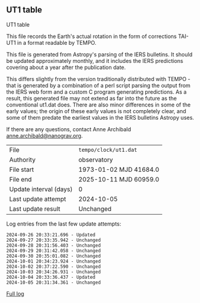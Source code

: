 
## UT1 table

UT1 table

This file records the Earth's actual rotation in the form of
corrections TAI-UT1 in a format readable by TEMPO.

This file is generated from Astropy's parsing of the IERS
bulletins. It should be updated approximately monthly, and it
includes the IERS predictions covering about a year after the
publication date.

This differs slightly from the version traditionally distributed
with TEMPO - that is generated by a combination of a perl script
parsing the output from the IERS web form and a custom C program
generating predictions. As a result, this generated file may not
extend as far into the future as the conventional ut1.dat does.
There are also minor differences in some of the early values; the
origin of these early values is not completely clear, and some of
them predate the earliest values in the IERS bulletins Astropy uses.

If there are any questions, contact Anne Archibald
<anne.archibald@nanograv.org>.

|     |     |
|:--- |:--- |
| File | `tempo/clock/ut1.dat` |
| Authority | observatory |
| File start | 1973-01-02 MJD 41684.0 |
| File end | 2025-10-11 MJD 60959.0 |
| Update interval (days) | 0 |
| Last update attempt | 2024-10-05 |
| Last update result | Unchanged |

Log entries from the last few update attempts:
```
2024-09-26 20:33:21.696 - Updated
2024-09-27 20:33:35.942 - Unchanged
2024-09-28 20:31:56.403 - Unchanged
2024-09-29 20:31:42.058 - Unchanged
2024-09-30 20:35:01.082 - Unchanged
2024-10-01 20:34:23.924 - Unchanged
2024-10-02 20:37:22.590 - Unchanged
2024-10-03 20:34:26.931 - Unchanged
2024-10-04 20:33:36.437 - Updated
2024-10-05 20:31:34.361 - Unchanged
```
[Full log](https://raw.githubusercontent.com/ipta/pulsar-clock-corrections/main/log/tempo/clock/ut1.dat.log)
